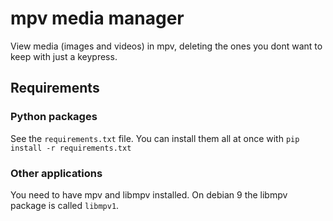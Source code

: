 # mpv media manager

View media (images and videos) in mpv, deleting the ones you dont want to keep with just a keypress.

## Requirements

### Python packages

See the `requirements.txt` file. You can install them all at once with `pip install -r requirements.txt`

### Other applications

You need to have mpv and libmpv installed. On debian 9 the libmpv package is called `libmpv1`.
